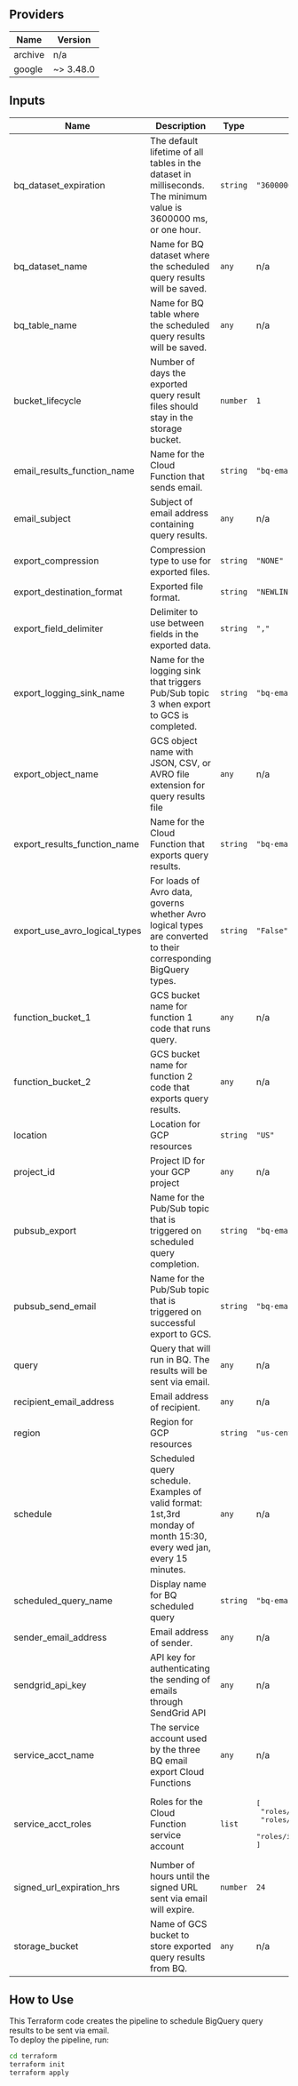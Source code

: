 ## Providers

| Name | Version |
|------|---------|
| archive | n/a |
| google | ~> 3.48.0 |

## Inputs

| Name | Description | Type | Default | Required |
|------|-------------|------|---------|:-----:|
| bq\_dataset\_expiration | The default lifetime of all tables in the dataset in milliseconds. The minimum value is 3600000 ms, or one hour. | `string` | `"3600000"` | no |
| bq\_dataset\_name | Name for BQ dataset where the scheduled query results will be saved. | `any` | n/a | yes |
| bq\_table\_name | Name for BQ table where the scheduled query results will be saved. | `any` | n/a | yes |
| bucket\_lifecycle | Number of days the exported query result files should stay in the storage bucket. | `number` | `1` | no |
| email\_results\_function\_name | Name for the Cloud Function that sends email. | `string` | `"bq-email-send-email"` | no |
| email\_subject | Subject of email address containing query results. | `any` | n/a | yes |
| export\_compression | Compression type to use for exported files. | `string` | `"NONE"` | no |
| export\_destination\_format | Exported file format. | `string` | `"NEWLINE_DELIMETED_JSON"` | no |
| export\_field\_delimiter | Delimiter to use between fields in the exported data. | `string` | `","` | no |
| export\_logging\_sink\_name | Name for the logging sink that triggers Pub/Sub topic 3 when export to GCS is completed. | `string` | `"bq-email-export-completed"` | no |
| export\_object\_name | GCS object name with JSON, CSV, or AVRO file extension for query results file | `any` | n/a | yes |
| export\_results\_function\_name | Name for the Cloud Function that exports query results. | `string` | `"bq-email-export-gcs"` | no |
| export\_use\_avro\_logical\_types | For loads of Avro data, governs whether Avro logical types are converted to their corresponding BigQuery types. | `string` | `"False"` | no |
| function\_bucket\_1 | GCS bucket name for function 1 code that runs query. | `any` | n/a | yes |
| function\_bucket\_2 | GCS bucket name for function 2 code that exports query results. | `any` | n/a | yes |
| location | Location for GCP resources | `string` | `"US"` | no |
| project\_id | Project ID for your GCP project | `any` | n/a | yes |
| pubsub\_export | Name for the Pub/Sub topic that is triggered on scheduled query completion. | `string` | `"bq-email-gcs-export"` | no |
| pubsub\_send\_email | Name for the Pub/Sub topic that is triggered on successful export to GCS. | `string` | `"bq-email-send-email"` | no |
| query | Query that will run in BQ. The results will be sent via email. | `any` | n/a | yes |
| recipient\_email\_address | Email address of recipient. | `any` | n/a | yes |
| region | Region for GCP resources | `string` | `"us-central1"` | no |
| schedule | Scheduled query schedule. Examples of valid format: 1st,3rd monday of month 15:30, every wed jan, every 15 minutes. | `any` | n/a | yes |
| scheduled\_query\_name | Display name for BQ scheduled query | `string` | `"bq-email-exports"` | no |
| sender\_email\_address | Email address of sender. | `any` | n/a | yes |
| sendgrid\_api\_key | API key for authenticating the sending of emails through SendGrid API | `any` | n/a | yes |
| service\_acct\_name | The service account used by the three BQ email export Cloud Functions | `any` | n/a | yes |
| service\_acct\_roles | Roles for the Cloud Function service account | `list` | <pre>[<br>  "roles/bigquery.admin",<br>  "roles/storage.admin",<br>  "roles/iam.serviceAccountTokenCreator"<br>]</pre> | no |
| signed\_url\_expiration\_hrs | Number of hours until the signed URL sent via email will expire. | `number` | `24` | no |
| storage\_bucket | Name of GCS bucket to store exported query results from BQ. | `any` | n/a | yes |

## How to Use

This Terraform code creates the pipeline to schedule BigQuery query results to be sent via email.  
To deploy the pipeline, run:
```bash
cd terraform
terraform init
terraform apply
```
